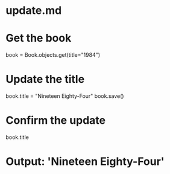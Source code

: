 # update.md

# Get the book
book = Book.objects.get(title="1984")

# Update the title
book.title = "Nineteen Eighty-Four"
book.save()

# Confirm the update
book.title
# Output: 'Nineteen Eighty-Four'
